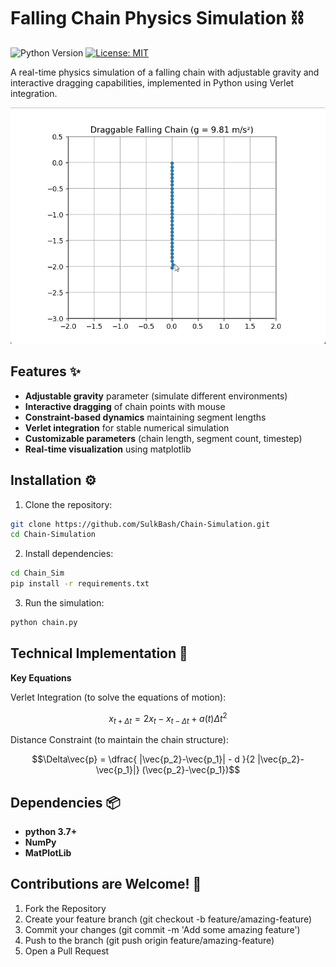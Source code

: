 # Falling Chain Physics Simulation ⛓️

![Python Version](https://img.shields.io/badge/python-3.7%2B-blue)
[![License: MIT](https://img.shields.io/badge/License-MIT-yellow.svg)](https://opensource.org/licenses/MIT)

A real-time physics simulation of a falling chain with adjustable gravity and interactive dragging capabilities, implemented in Python using Verlet integration.

![Falling Chain Demo](Chain_Sim/demo.gif)  

## Features ✨

- **Adjustable gravity** parameter (simulate different environments)
- **Interactive dragging** of chain points with mouse
- **Constraint-based dynamics** maintaining segment lengths
- **Verlet integration** for stable numerical simulation
- **Customizable parameters** (chain length, segment count, timestep)
- **Real-time visualization** using matplotlib

## Installation ⚙️

1. Clone the repository:
```bash
git clone https://github.com/SulkBash/Chain-Simulation.git
cd Chain-Simulation
```
2. Install dependencies:
```bash
cd Chain_Sim
pip install -r requirements.txt
```
3. Run the simulation:
```bash
python chain.py
```

## Technical Implementation 🧠

**Key Equations**

Verlet Integration (to solve the equations of motion):

```math
x_{t+\Delta t}=2x_t-x_{t-\Delta t}+a(t)\Delta t^2
```

Distance Constraint (to maintain the chain structure):

```math
\Delta\vec{p} = \dfrac{ |\vec{p_2}-\vec{p_1}| - d }{2 |\vec{p_2}-\vec{p_1}|}  (\vec{p_2}-\vec{p_1})
```


## Dependencies 📦

- **python 3.7+**
- **NumPy**
- **MatPlotLib**

## Contributions are Welcome! 🤝
1. Fork the Repository
2. Create your feature branch (git checkout -b feature/amazing-feature)
3. Commit your changes (git commit -m 'Add some amazing feature')
4. Push to the branch (git push origin feature/amazing-feature)
5. Open a Pull Request
